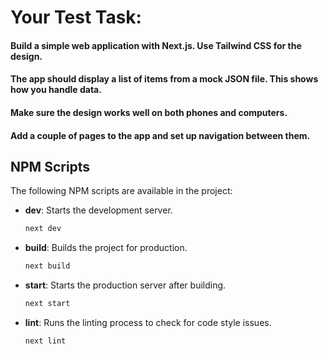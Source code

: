 # Your Test Task:

#### Build a simple web application with Next.js. Use Tailwind CSS for the design.

#### The app should display a list of items from a mock JSON file. This shows how you handle data.

#### Make sure the design works well on both phones and computers.

#### Add a couple of pages to the app and set up navigation between them.

## NPM Scripts

The following NPM scripts are available in the project:

- **dev**: Starts the development server.

  ```bash
  next dev
  ```

- **build**: Builds the project for production.

  ```bash
  next build
  ```

- **start**: Starts the production server after building.

  ```bash
  next start
  ```

- **lint**: Runs the linting process to check for code style issues.
  ```bash
  next lint
  ```
